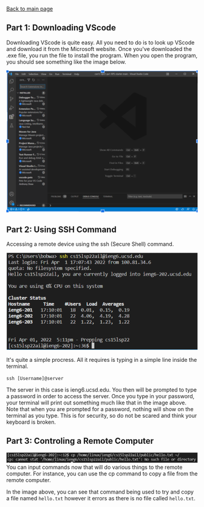 [Back to main page](https://frndlydragon.github.io/cse15l-lab-reports/)

## Part 1: Downloading VScode
Downloading VScode is quite easy. All you need to do is to look up VScode and download it from the Microsoft website. Once you've downloaded the .exe file, you run the file to install the program. When you open the program, you should see something like the image below.

![VScode](VScode_screenshot.PNG)

## Part 2: Using SSH Command
Accessing a remote device using the ssh (Secure Shell) command.

![Screenshot1](lab1_screenshot1.png)

It's quite a simple procress. All it requires is typing in a simple line inside the terminal.

`ssh [Username]@server`

The server in this case is ieng6.ucsd.edu. You then will be prompted to type a password in order to access the server. Once you type in your password, your terminal will print out something much like that in the image above. Note that when you are prompted for a password, nothing will show on the terminal as you type. This is for security, so do not be scared and think your keyboard is broken.

## Part 3: Controling a Remote Computer
![ssh_commands](ssh_commands.png)
You can input commands now that will do various things to the remote computer. For instance, you can use the cp command to copy a file from the remote computer.

In the image above, you can see that command being used to try and copy a file named `hello.txt` however it errors as there is no file called `hello.txt`.